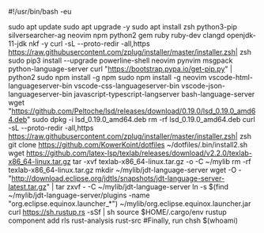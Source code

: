 #!/usr/bin/bash -eu

sudo apt update
sudo apt upgrade -y
sudo apt install zsh python3-pip silversearcher-ag neovim npm python2 gem ruby ruby-dev clangd openjdk-11-jdk nkf -y
curl -sL --proto-redir -all,https https://raw.githubusercontent.com/zplug/installer/master/installer.zsh| zsh
sudo pip3 install --upgrade powerline-shell neovim pynvim msgpack python-language-server
curl "https://bootstrap.pypa.io/get-pip.py" | python2
sudo npm install -g npm
sudo npm install -g neovim vscode-html-languageserver-bin vscode-css-languageserver-bin vscode-json-languageserver-bin javascript-typescript-langserver bash-language-server
wget "https://github.com/Peltoche/lsd/releases/download/0.19.0/lsd_0.19.0_amd64.deb"
sudo dpkg -i lsd_0.19.0_amd64.deb
rm -rf lsd_0.19.0_amd64.deb
curl -sL --proto-redir -all,https https://raw.githubusercontent.com/zplug/installer/master/installer.zsh| zsh
git clone https://github.com/KowerKoint/dotfiles
~/dotfiles/.bin/install2.sh
wget https://github.com/latex-lsp/texlab/releases/download/v2.2.0/texlab-x86_64-linux.tar.gz
tar -xvf texlab-x86_64-linux.tar.gz -o -C ~/mylib
rm -rf texlab-x86_64-linux.tar.gz
mkdir ~/mylib/jdt-language-server
wget -O - "http://download.eclipse.org/jdtls/snapshots/jdt-language-server-latest.tar.gz" | tar zxvf - -C ~/mylib/jdt-language-server
ln -s $(find ~/mylib/jdt-language-server/plugins -name "org.eclipse.equinox.launcher_*") ~/mylib/org.eclipse.equinox.launcher.jar
curl https://sh.rustup.rs -sSf | sh
source $HOME/.cargo/env
rustup component add rls rust-analysis rust-src
#Finally, run chsh $(whoami)
